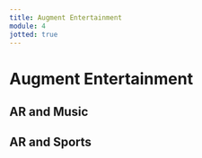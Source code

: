 ```yaml
---
title: Augment Entertainment
module: 4
jotted: true
---
```


# Augment Entertainment

## AR and Music

## AR and Sports